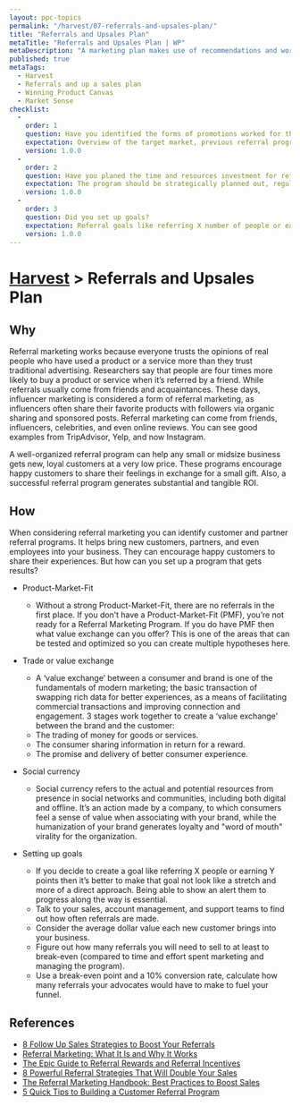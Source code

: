 ```yaml
---
layout: ppc-topics 
permalink: "/harvest/07-referrals-and-upsales-plan/"
title: "Referrals and Upsales Plan"
metaTitle: "Referrals and Upsales Plan | WP"
metaDescription: "A marketing plan makes use of recommendations and word of mouth to grow the products customer base through the networks of its existing customers while establishing customer loyalty."
published: true
metaTags:
  - Harvest
  - Referrals and up a sales plan
  - Winning Product Canvas
  - Market Sense
checklist: 
  -
    order: 1
    question: Have you identified the forms of promotions worked for the target market? 
    expectation: Overview of the target market, previous referral programs, promotions and their impact.
    version: 1.0.0
  -
    order: 2
    question: Have you planed the time and resources investment for referral programs? 
    expectation: The program should be strategically planned out, regularly measured, and managed on an ongoing basis.
    version: 1.0.0
  -
    order: 3
    question: Did you set up goals? 
    expectation: Referral goals like referring X number of people or earning Y points, average upsales brings by new customers into the business from referrals.
    version: 1.0.0
---
```

# [Harvest](../) > Referrals and Upsales Plan

## Why

Referral marketing works because everyone trusts the opinions of real people who have used a product or a service more than they trust traditional advertising. Researchers say that people are four times more likely to buy a product or service when it’s referred by a friend. While referrals usually come from friends and acquaintances. These days, influencer marketing is considered a form of referral marketing, as influencers often share their favorite products with followers via organic sharing and sponsored posts. Referral marketing can come from friends, influencers, celebrities, and even online reviews. You can see good examples from TripAdvisor, Yelp, and now Instagram. 

A well-organized referral program can help any small or midsize business gets new, loyal customers at a very low price. These programs encourage happy customers to share their feelings in exchange for a small gift. Also, a successful referral program generates substantial and tangible ROI.

## How

When considering referral marketing you can identify customer and partner referral programs. It helps bring new customers, partners, and even employees into your business. They can encourage happy customers to share their experiences. But how can you set up a program that gets results?

- Product-Market-Fit
  - Without a strong Product-Market-Fit, there are no referrals in the first place. If you don’t have a Product-Market-Fit (PMF), you’re not ready for a Referral Marketing Program. If you do have PMF then what value exchange can you offer? This is one of the areas that can be tested and optimized so you can create multiple hypotheses here.

- Trade or value exchange
  - A ‘value exchange’ between a consumer and brand is one of the fundamentals of modern marketing; the basic transaction of swapping rich data for better experiences, as a means of facilitating commercial transactions and improving connection and engagement. 3 stages work together to create a ‘value exchange’ between the brand and the customer:
   - The trading of money for goods or services.
   - The consumer sharing information in return for a reward.
   - The promise and delivery of better consumer experience.

- Social currency
  - Social currency refers to the actual and potential resources from presence in social networks and communities, including both digital and offline. It’s an action made by a company, to which consumers feel a sense of value when associating with your brand, while the humanization of your brand generates loyalty and "word of mouth" virality for the organization. 

- Setting up goals
  - If you decide to create a goal like referring X people or earning Y points then it’s better to make that goal not look like a stretch and more of a direct approach. Being able to show an alert them to progress along the way is essential.
  - Talk to your sales, account management, and support teams to find out how often referrals are made.
  - Consider the average dollar value each new customer brings into your business.
  - Figure out how many referrals you will need to sell to at least to break-even (compared to time and effort spent marketing and managing the program).
  - Use a break-even point and a 10% conversion rate, calculate how many referrals your advocates would have to make to fuel your funnel.


## References

- [8 Follow Up Sales Strategies to Boost Your Referrals](https://blog.closeriq.com/2018/10/increase-sales-referrals-follow-up/)
- [Referral Marketing: What It Is and Why It Works](https://www.springboard.com/blog/referral-marketing-what-it-is-and-why-it-works/)
- [The Epic Guide to Referral Rewards and Referral Incentives](https://referralrock.com/blog/5-customer-incentives-referral-programs/)
- [8 Powerful Referral Strategies That Will Double Your Sales](https://blog.hubspot.com/sales/referral-strategies-double-sales)
- [The Referral Marketing Handbook: Best Practices to Boost Sales](https://www.getambassador.com/blog/referral-marketing-best-practices-handbook)
- [5 Quick Tips to Building a Customer Referral Program](https://blog.hubspot.com/customers/building-customer-referral-program)
